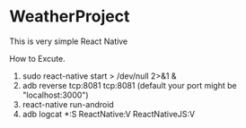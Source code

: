 # WeatherProject

This is very simple React Native 

How to Excute.

1. sudo react-native start > /dev/null 2>&1 &
2. adb reverse tcp:8081 tcp:8081  (default your port might be "localhost:3000")
3. react-native run-android
4. adb logcat *:S ReactNative:V ReactNativeJS:V
